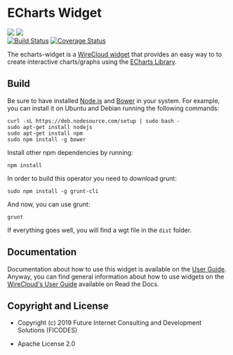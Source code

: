 # ECharts Widget

[![](https://nexus.lab.fiware.org/repository/raw/public/badges/chapters/visualization.svg)](https://www.fiware.org/developers/catalogue/)
![](https://img.shields.io/github/license/Wirecloud/echarts-widget.svg)<br/>
[![Build Status](https://travis-ci.org/Wirecloud/echarts-widget.svg?branch=develop)](https://travis-ci.org/Wirecloud/echarts-widget)
[![Coverage Status](https://coveralls.io/repos/github/Wirecloud/echarts-widget/badge.svg?branch=develop)](https://coveralls.io/github/Wirecloud/echarts-widget?branch=develop)

The echarts-widget is a [WireCloud widget](http://wirecloud.readthedocs.org/en/latest/) that provides an easy way to to
create interactive charts/graphs using the [ECharts Library](https://ecomfe.github.io/echarts-doc/public/en/index.html).

## Build

Be sure to have installed [Node.js](http://node.js) and [Bower](http://bower.io) in your system. For example, you can
install it on Ubuntu and Debian running the following commands:

```console
curl -sL https://deb.nodesource.com/setup | sudo bash -
sudo apt-get install nodejs
sudo apt-get install npm
sudo npm install -g bower
```

Install other npm dependencies by running:

```console
npm install
```

In order to build this operator you need to download grunt:

```console
sudo npm install -g grunt-cli
```

And now, you can use grunt:

```console
grunt
```

If everything goes well, you will find a wgt file in the `dist` folder.

## Documentation

Documentation about how to use this widget is available on the [User Guide](src/doc/userguide.md). Anyway, you can find
general information about how to use widgets on the
[WireCloud's User Guide](https://wirecloud.readthedocs.io/en/stable/user_guide/) available on Read the Docs.

## Copyright and License

-   Copyright (c) 2019 Future Internet Consulting and Development Solutions (FICODES)

-   Apache License 2.0
